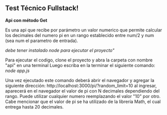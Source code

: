 ## Test Técnico Fullstack!

**Api con método Get**

Es una api que recibe por parámetro un valor numerico que permite calcular los decimales del numero pi en un rango establecido entre num/2 y num (sea num el parametro de entrada).

_debe tener instalado node para ejecutar el proyecto"_

Para ejecutar el codigo, clone el proyecto y abra la carpeta con nombre "api" en una terminal
Luego escriba en la terminar el siguiente comando: _node app.js_

Una vez ejecutado este comando deberá abrir el navegador y agregar la siguiente dirección: http://localhost:3000/pi/?random_limit=10
al ingresar, aparecerá en el navegador el valor de pi con N decimales dependiendo del rango. Puede utilizar cualquier numero reemplazando el valor "10" por otro.
Cabe mencionar que el valor de pi se ha utilizado de la librería Math, el cual entrega hasta 20 decimales.
